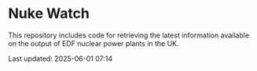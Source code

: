 # Nuke Watch

This repository includes code for retrieving the latest information available on the output of EDF nuclear power plants in the UK.

Last updated: 2025-06-01 07:14
